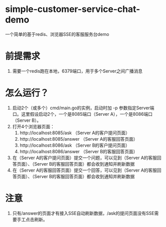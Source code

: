 # simple-customer-service-chat-demo
一个简单的基于redis、浏览器SSE的客服服务台demo

# 前提需求
1. 需要一个redis跑在本地，6379端口，用于多个Server之间广播消息

# 怎么运行？
1. 启动2个（或多个）cmd/main.go的实例，启动时加 -p 参数指定Server端口。这里假设启动2个，一个是8085端口（Server A），一个是8086端口（Server B）。
2. 打开4个浏览器页面：
    1. http://localhost:8085/ask （Server A的客户提问页面）
    2. http://localhost:8085/answer （Server A的客服回答页面）
    3. http://localhost:8086/ask （Server B的客户提问页面）
    4. http://localhost:8086/answer （Server B的客服回答页面）
3. 在（Server A的客户提问页面）提交一个问题，可以见到（Server A的客服回答页面）、（Server B的客服回答页面）都会收到通知并刷新数据
4. 在（Server A的客服回答页面）提交一个回答，可以见到（Server A的客服回答页面）、（Server B的客服回答页面）都会收到通知并刷新数据

# 注意
1. 只有/answer的页面才有接入SSE自动刷新数据，/ask的提问页面没有SSE需要手工点击刷新。